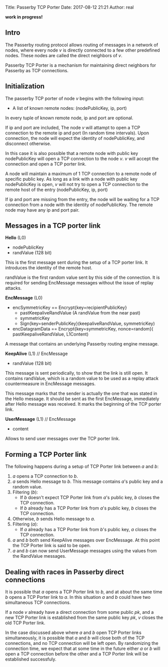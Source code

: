 Title: Passerby TCP Porter
Date: 2017-08-12 21:21
Author: real

**work in progress!**

## Intro

The Passerby routing protocol allows routing of messages in a network of nodes,
where every node $v$ is directly connected to a few other predefined nodes.
These nodes are called the direct neighbors of $v$.

Passerby TCP Porter is a mechanism for maintaining direct neighbors for
Passerby as TCP connections.


## Initialization

The passerby TCP porter of node $v$ begins with the following input:

- A list of known remote nodes: (nodePublicKey, ip, port)

In every tuple of known remote node, ip and port are optional. 

If ip and port are included, The node $v$ will attampt to open a TCP connection
to the remote ip and port (In random time intervals). Upon connection, the node
will expect the identity of nodePublicKey, and disconnect otherwise. 

In this case it is also possible that a remote node with public key
nodePublicKey will open a TCP connection to the node $v$. $v$ will accept the
connection and open a TCP porter link. 

A node will maintain a maximum of 1 TCP connection to a remote node of specific
public key. As long as a link with a node with public key nodePublicKey is
open, $v$ will not try to open a TCP connection to the remote host of the entry
(nodePublicKey, ip, port)

If ip and port are missing from the entry, the node will be waiting for a TCP
connection from a node with the identity of nodePublicKey. The remote node may
have any ip and port pair.


## Messages in a TCP porter link

**Hello** (L0)

- nodePublicKey
- randValue (128 bit)

This is the first message sent during the setup of a TCP porter link. It
introduces the identity of the remote host.

randValue is the first random value sent by this side of the connection. It
is required for sending EncMessage messages without the issue of replay
attacks.

**EncMessage** (L0)

- encSymmetricKey == Encrypt{key=recipientPublicKey}
    - pastKeepaliveRandValue (A randValue from the near past)
    - symmetricKey
    - Sign{key=senderPublicKey}(keepaliveRandValue, symmetricKey)
- encDatagramData == Encrypt{key=symmetricKey, nonce=random}(
    pastKeepaliveRandValue, L1Content)

A message that contains an underlying Passerby routing engine message.


**KeepAlive** (L1) // EncMessage

- randValue (128 bit)

This message is sent periodically, to show that the link is still open.
It contains randValue, which is a random value to be used as a replay attack
countermeasure in EncMessage messages.

This message marks that the sender is actually the one that was stated in the
Hello message. It should be sent as the first EncMessage, immediately after
Hello message was received. It marks the beginning of the TCP porter link.


**UserMessage** (L1) // EncMessage

- content

Allows to send user messages over the TCP porter link.


## Forming a TCP Porter link

The following happens during a setup of TCP Porter link between $a$ and $b$:

1. $a$ opens a TCP connection to $b$.
2. $a$ sends Hello message to $b$. This message contains $a$'s public key and a
   random value.
3. Filtering ($b$):
    - If $b$ doesn't expect TCP Porter link from $a$'s public key, $b$ closes
        the TCP connection. 
   - If $b$ already has a TCP Porter link from $a$'s public key, $b$ closes
       the TCP connection.
4. Otherwise, $b$ sends Hello message to $a$.
5. Filtering ($a$):
    - If $a$ already has a TCP Porter link from $b$'s public key, $a$ closes
        the TCP connection.
5. $a$ and $b$ both send KeepAlive messages over EncMessage. At this point the
   TCP Porter link is said to be open.
6. $a$ and $b$ can now send UserMessage messages using the values from the
   RandValue messages.


## Dealing with races in Passerby direct connections

It is possible that $a$ opens a TCP Porter link to $b$, and at about
the same time $b$ opens a TCP Porter link to $a$. In this situation $a$ and $b$
could have two simultaneous TCP connections.

If a node $v$ already have a direct connection from some public $pk$, and a
new TCP Porter link is established from the same public key $pk$, $v$ closes the
old TCP Porter link.

In the case discussed above where $a$ and $b$ open TCP Porter links
simultaneously, it is possible that $a$ and $b$ will close both of the TCP
connections, and no TCP connection will be left open. By randomizing the
connection time, we expect that at some time in the future either $a$ or $b$
will open a TCP connection before the other and a TCP Porter link will be
established successfuly.

